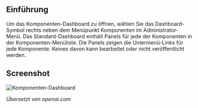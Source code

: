<!-- Filename: J4.x:Components_Dashboard / Display title: Komponenten-Dashboard -->

## Einführung

Um das Komponenten-Dashboard zu öffnen, wählen Sie das Dashboard-Symbol rechts neben dem Menüpunkt Komponenten im Administrator-Menü. Das Standard-Dashboard enthält Panels für jede der Komponenten in der Komponenten-Menüliste. Die Panels zeigen die Untermenü-Links für jede Komponente. Keines davon kann bearbeitet oder nicht veröffentlicht werden.

## Screenshot

![Komponenten-Dashboard](../../../en/images/dashboards/components-dashboard.png)

*Übersetzt von openai.com*

